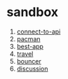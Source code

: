 # sandbox

<ol>
  <li>
    <a href="https://yurifyodorov.github.io/sandbox/connect-to-api/">connect-to-api</a>
  </li>
  <li>
    <a href="https://yurifyodorov.github.io/sandbox/pacman/">pacman</a>
  </li>
  <li>
    <a href="https://yurifyodorov.github.io/sandbox/best-app/">best-app</a>
  </li>
  <li>
    <a href="https://yurifyodorov.github.io/sandbox/travel/">travel</a>
  </li>
  <li>
    <a href="https://yurifyodorov.github.io/sandbox/bouncer/">bouncer</a>
  </li>
  <li>
    <a href="https://yurifyodorov.github.io/sandbox/discussion/">discussion</a>
  </li>
</ol>
